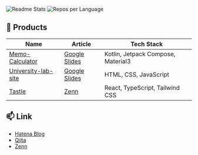![Readme Stats](https://github-readme-stats.vercel.app/api?username=rintarotajima&theme=transparent&show_icons=ture&hide_border=true)
![Repos per Language](https://github-profile-summary-cards.vercel.app/api/cards/repos-per-language?username=rintarotajima&theme=transparent)

## 🌱 Products
| Name | Article | Tech Stack |
| ---  | ---   | --- |
| [Memo-Calculator](https://github.com/rintarotajima/MemoCalculator) | [Google Slides](https://docs.google.com/presentation/d/1tH4AyIQcCLOzg0q4TDhbO42SI41Iif3fwCcNY7uEBhg/edit?usp=sharing) | Kotlin, Jetpack Compose, Material3
| [University-lab-site](https://github.com/rintarotajima/university-lab-site/) | [Google Slides](https://docs.google.com/presentation/d/1h2RC8q5NnT5RvusH7S2Ex05KWRV3i9fon8SgP9NrO74/edit?usp=sharing) | HTML, CSS, JavaScript |
| [Tastle](https://github.com/rintarotajima/Tastle) | [Zenn](https://zenn.dev/rintarotajima/articles/1d0c0827271321) | React, TypeScript, Tailwind CSS |


## 📫 Link
- [Hatena Blog](https://blog.hatena.ne.jp/rintarotajima/rt0125.hatenablog.com/)
- [Qiita](https://qiita.com/rintarotajima)
- [Zenn](https://zenn.dev/rintarotajima)



<!--
This repository is a ✨ _special_ ✨ repository because its `README.md` (this file) appears on your GitHub profile.

Here are some ideas to get you started:

- 🔭 I’m currently working on ...- 🔭 現在取り組んでいる...- 🔭 現在取り組んでいます...- 🔭 現在取り組んでいる...
- 🌱 I’m currently learning ...
- 👯 I’m looking to collaborate on ...
- 🤔 I’m looking for help with ...- 🤔 助けを求めています...
- 💬 Ask me about ...
- 📫 How to reach me: ...- 📫 私に連絡する方法:...
- 😄 Pronouns: ...
- ⚡ Fun fact: ...
-->

